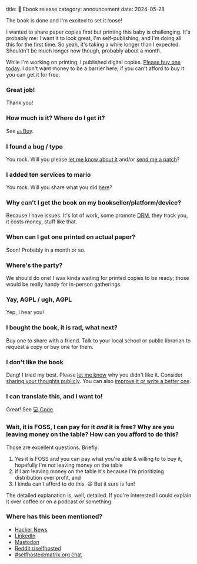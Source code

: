 title: 📖 Ebook release
category: announcement
date: 2024-05-28

The book is done and I'm excited to set it loose!

I wanted to share paper copies first but printing this baby is challenging.
It's probably me: I want it to look great, I'm self-publishing, and I'm doing all this for the first time.
So yeah, it's taking a while longer than I expected.
Shouldn't be much longer now though, probably about a month.

While I'm working on printing, I published digital copies.
[Please buy one today]({filename}/pages/buy.md).
I don't want money to be a barrier here; if you can't afford to buy it you can get it for free.

### Great job!

Thank you!

### How much is it? Where do I get it?

See [💵 Buy]({filename}/pages/buy.md).

### I found a bug / typo

You rock.
Will you please [let me know about it]({filename}/pages/contact.md) and/or [send me a patch]({filename}/pages/code.md)?

### I added ten services to mario

You rock.
Will you share what you did [here](https://help.selfhostbook.com/t/extensions)?

### Why can't I get the book on my bookseller/platform/device?

Because I have issues.
It's lot of work, some promote [DRM](https://en.wikipedia.org/wiki/Digital_rights_management), they track you, it costs money, stuff like that.

### When can I get one printed on actual paper?

Soon!
Probably in a month or so.

### Where's the party?

We should do one!
I was kinda waiting for printed copies to be ready; those would be really handy for in-person gatherings.

### Yay, AGPL / ugh, AGPL

Yep, I hear you!

### I bought the book, it is rad, what next?

Buy one to share with a friend.
Talk to your local school or public librarian to request a copy or buy one for them.

### I don't like the book

Dang!
I tried my best.
Please [let me know]({filename}/pages/contact.md) why you didn't like it.
Consider [sharing your thoughts publicly](https://help.selfhostbook.com/t/reviews).
You can also [improve it or write a better one]({filename}/pages/code.md).

### I can translate this, and I want to!

Great!
See [💻 Code]({filename}/pages/code.md).

### Wait, it is FOSS, I can pay for it *and* it is free? Why are you leaving money on the table? How can you afford to do this?

Those are excellent questions.
Briefly:

1. Yes it is FOSS and you can pay what you're able & willing to to buy it, hopefully I'm not leaving money on the table
1. if I am leaving money on the table it's because I'm prioritizing distribution over profit, and
1. I kinda can't afford to do this. 😆 But it sure is fun!

The detailed explanation is, well, detailed.
If you're interested I could explain it over coffee or on a podcast or something.

### Where has this been mentioned?

* [Hacker News](https://news.ycombinator.com/item?id=40547357)
* [LinkedIn](https://www.linkedin.com/posts/chuckwolber_steadfast-self-hosting-rapid-rise-personal-activity-7202360270671814656-G9Ad)
* [Mastodon](https://fosstodon.org/@meonkeys/112534116393793870)
* [Reddit r/selfhosted](https://www.reddit.com/r/selfhosted/comments/1d5uzhz/i_wrote_a_book_about_selfhosting_for_a_small/)
* [#selfhosted:matrix.org chat](https://matrix.to/#/!IwubhcevMjjvNFdtfN:matrix.org/$o_LHAevL00Ai_8Tnxo_uG7LsZsZLW_WGP6qaBB19drQ?via=matrix.org&via=envs.net&via=tchncs.de)
